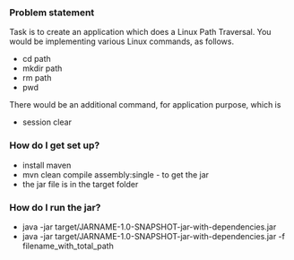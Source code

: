 ### Problem statement ###

Task is to create an application which does a Linux Path Traversal. 
You would be implementing various Linux commands, as follows.

* cd path
* mkdir path
* rm path
* pwd

There would be an additional command, for application purpose, which is

* session clear


### How do I get set up? ###

* install maven
* mvn clean compile assembly:single - to get the jar
* the jar file is in the target folder

### How do I run the jar? ###

* java -jar target/JARNAME-1.0-SNAPSHOT-jar-with-dependencies.jar
* java -jar target/JARNAME-1.0-SNAPSHOT-jar-with-dependencies.jar -f filename_with_total_path

